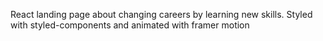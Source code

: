 React landing page about changing careers by learning new skills. Styled with styled-components and animated with framer motion
